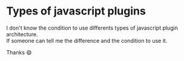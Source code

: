 # Types of javascript plugins

I don't know the condition to use differents types of javascript plugin architecture.  
If someone can tell me the difference and the condition to use it.  

Thanks :smile: